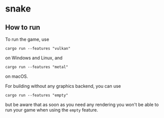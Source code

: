 # snake

## How to run

To run the game, use

```
cargo run --features "vulkan"
```

on Windows and Linux, and

```
cargo run --features "metal"
```

on macOS.

For building without any graphics backend, you can use

```
cargo run --features "empty"
```

but be aware that as soon as you need any rendering you won't be able to run your game when using
the `empty` feature.
